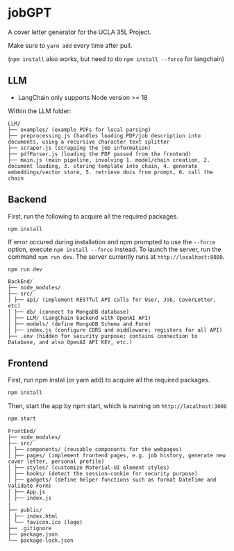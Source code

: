# jobGPT

A cover letter generator for the UCLA 35L Project.

Make sure to `yarn add` every time after pull.

(`npm install` also works, but need to do `npm install --force` for langchain)

## LLM

- LangChain only supports Node version >= 18

Within the LLM folder:

```
LLM/
├── examples/ (example PDFs for local parsing)
├── preprocessing.js (handles loading PDF/job description into documents, using a recursive character text splitter
├── scraper.js (scrapping the job information)
├── pdfParser.js (loading the PDF passed from the frontend)
├── main.js (main pipeline, involving 1. model/chain creation, 2. document loading, 3. storing template into chain, 4. generate embeddings/vector store, 5. retrieve docs from prompt, 6. call the chain
```

## Backend

First, run the following to acquire all the required packages.

```
npm install
```

If error occured during installation and npm prompted to use the `--force` option, execute `npm install --force` instead.
To launch the server, run the command `npm run dev`. The server currently runs at `http://localhost:8080`.

```
npm run dev
```

```
BackEnd/
├── node_modules/
├── src/
│ ├── api/ (implement RESTful API calls for User, Job, CoverLetter, etc)
│ ├── db/ (connect to MongoDB database)
│ ├── LLM/ (LangChain backend with OpenAI API)
│ ├── models/ (define MongoDB Schema and Form)
│ ├── index.js (configure CORS and middleware; registers for all API)
├── .env (hidden for security purpose; contains connection to Database, and also OpenAI API KEY, etc.)
```

## Frontend

First, run npm instal (or yarn add) to acquire all the required packages.

```bash
npm install
```

Then, start the app by npm start, which is running on `http://localhost:3000`

```bash
npm start
```

```
FrontEnd/
├── node_modules/
├── src/
│ ├── components/ (reusable components for the webpages)
│ ├── pages/ (implement frontend pages, e.g. job history, generate new cover letter, personal profile)
│ ├── styles/ (customize Material-UI element styles)
│ ├── hooks/ (detect the session-cookie for security purpose)
│ ├── gadgets/ (define helper functions such as format DateTime and Validate Form)
│ ├── App.js
│ ├── index.js
|
├── public/
│ ├── index.html
│ └── favicon.ico (logo)
├── .gitignore
├── package.json
└── package-lock.json
```
